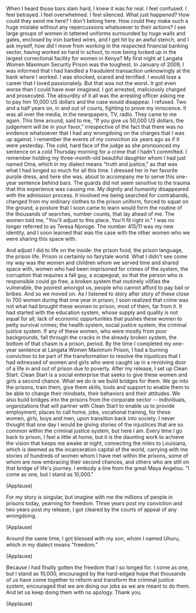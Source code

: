 
When I heard those bars
slam hard,
I knew it was for real.
I feel confused.
I feel betrayed.
I feel overwhelmed.
I feel silenced.
What just happened?
How could they send me here?
I don&#39;t belong here.
How could they make such a huge mistake
without any repercussions
whatsoever to their actions?
I see large groups of women
in tattered uniforms
surrounded by huge walls and gates,
enclosed by iron barbed wires,
and I get hit by an awful stench,
and I ask myself,
how did I move
from working in the respected
financial banking sector,
having worked so hard in school,
to now being locked up
in the largest correctional facility
for women in Kenya?
My first night
at Langata Women Maximum Security Prison
was the toughest.
In January of 2009,
I was informed that I had handled
a fraudulent transaction unknowingly
at the bank where I worked.
I was shocked, scared and terrified.
I would lose a career
that I loved passionately.
But that was not the worst.
It got even worse
than I could have ever imagined.
I got arrested,
maliciously charged
and prosecuted.
The absurdity of it all
was the arresting officer
asking me to pay him 10,000 US dollars
and the case would disappear.
I refused.
Two and a half years on,
in and out of courts,
fighting to prove my innocence.
It was all over the media,
in the newspapers, TV, radio.
They came to me again.
This time around, said to me,
&quot;If you give us 50,000 US dollars,
the judgement will be in your favor,&quot;
irrespective of the fact
that there was no evidence whatsoever
that I had any wrongdoing
on the charges that I was up against.
I remember the events
of my conviction
six years ago
as if it were yesterday.
The cold, hard face of the judge
as she pronounced my sentence
on a cold Thursday morning
for a crime that I hadn&#39;t committed.
I remember holding
my three-month-old beautiful daughter
whom I had just named Oma,
which in my dialect
means &quot;truth and justice,&quot;
as that was what I had longed so much for
all this time.
I dressed her in her
favorite purple dress,
and here she was, about to accompany me
to serve this one-year sentence
behind bars.
The guards did not seem
sensitive to the trauma
that this experience was causing me.
My dignity and humanity disappeared
with the admission process.
It involved me being
searched for contrabands,
changed from my ordinary clothes
to the prison uniform,
forced to squat on the ground,
a posture that I soon came to learn
would form the routine
of the thousands of searches,
number counts,
that lay ahead of me.
The women told me,
&quot;You&#39;ll adjust to this place.
You&#39;ll fit right in.&quot;
I was no longer referred to
as Teresa Njoroge.
The number 415/11 was my new identity,
and I soon learned that was
the case with the other women
who we were sharing this space with.

And adjust I did to life on the inside:
the prison food,
the prison language,
the prison life.
Prison is certainly no fairytale world.
What I didn&#39;t see come my way
was the women and children
whom we served time and shared space with,
women who had been imprisoned
for crimes of the system,
the corruption that requires a fall guy,
a scapegoat,
so that the person who is responsible
could go free,
a broken system that routinely
vilifies the vulnerable,
the poorest amongst us,
people who cannot afford to pay bail
or bribes.
And so we moved on.
As I listened to story after story
of these close to 700 women
during that one year in prison,
I soon realized that crime
was not what had brought
these women to prison,
most of them,
far from it.
It had started with the education system,
whose supply and quality
is not equal for all;
lack of economic opportunities
that pushes these women
to petty survival crimes;
the health system,
social justice system,
the criminal justice system.
If any of these women,
who were mostly from poor backgrounds,
fall through the cracks
in the already broken system,
the bottom of that chasm is a prison,
period.
By the time I completed
my one-year sentence
at Langata Women Maximum Prison,
I had a burning conviction
to be part of the transformation
to resolve the injustices
that I had witnessed
of women and girls
who were caught up in a revolving door
of a life in and out of prison
due to poverty.
After my release,
I set up Clean Start.
Clean Start is a social enterprise
that seeks to give these women and girls
a second chance.
What we do is we build bridges for them.
We go into the prisons, train them,
give them skills, tools and support
to enable them to be able
to change their mindsets,
their behaviors and their attitudes.
We also build bridges into the prisons
from the corporate sector --
individuals, organizations
that will partner with Clean Start
to enable us to provide employment,
places to call home,
jobs, vocational training,
for these women, girls,
boys and men,
upon transition back into society.
I never thought
that one day
I would be giving stories
of the injustices that are so common
within the criminal justice system,
but here I am.
Every time I go back to prison,
I feel a little at home,
but it is the daunting work
to achieve the vision
that keeps me awake at night,
connecting the miles to Louisiana,
which is deemed as the incarceration
capital of the world,
carrying with me stories
of hundreds of women
whom I have met within the prisons,
some of whom are now
embracing their second chances,
and others who are still
on that bridge of life&#39;s journey.
I embody a line
from the great Maya Angelou.
&quot;I come as one,
but I stand as 10,000.&quot;

(Applause)

For my story is singular,
but imagine with me
the millions of people
in prisons today,
yearning for freedom.
Three years post my conviction
and two years post my release,
I got cleared by the courts of appeal
of any wrongdoing.

(Applause)

Around the same time,
I got blessed with my son,
whom I named Uhuru,
which in my dialect means &quot;freedom.&quot;

(Applause)

Because I had finally gotten the freedom
that I so longed for.
I come as one,
but I stand as 10,000,
encouraged by the hard-edged hope
that thousands of us have come together
to reform and transform
the criminal justice system,
encouraged that we are doing our jobs
as we are meant to do them.
And let us keep doing them
with no apology.
Thank you.

(Applause)


